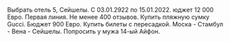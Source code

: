 Выбрать отель 5, Сейшелы. С 03.01.2922 по 15.01.2022. юджет 12 000 Евро.
Первая линия. Не менее 400 отзывов.
Купить пляжную сумку Gucci. Бюджет 900 Евро.
Купить билеты с пересадкой. Моска - Стамбул - Вена - Сейшелы.
Попросить у мужа 14-ый Айфон.